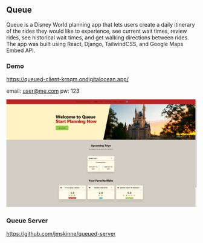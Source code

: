 ## Queue
Queue is a Disney World planning app that lets users create a daily itinerary of the rides they would like to experience, see current wait times, review rides, see historical wait times, and get walking directions between rides. The app was built using React, Django, TailwindCSS, and  Google Maps Embed API.

### Demo
https://queued-client-krnqm.ondigitalocean.app/

email: user@me.com
pw: 123

![alt text](queue.png)

### Queue Server
https://github.com/jmskinne/queued-server

